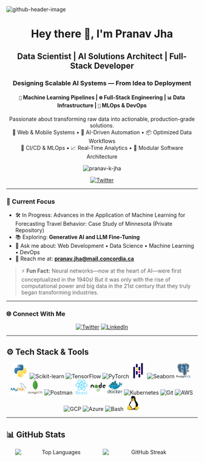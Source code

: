![github-header-image](https://github.com/user-attachments/assets/d113f198-5f3a-4b84-9e3c-11495d9d0f30)

<!-- Optional Screenshot Section -->
<!-- <p align="center">
  <img width="712" alt="Screenshot 2024-06-06 at 11 09 15 PM" src="https://github.com/pranav-k-jha/pranav-k-jha/assets/61943097/5d8f304a-2806-4de8-89cd-f883c32db407">
</p> -->

<h1 align="center">Hey there 👋, I'm Pranav Jha</h1>
<h2 align="center">Data Scientist | AI Solutions Architect | Full-Stack Developer</h2>
<h3 align="center">Designing Scalable AI Systems — From Idea to Deployment</h3>

<h4 align="center">
  <code>🤖</code> Machine Learning Pipelines | <code>🌐</code> Full-Stack Engineering | <code>📊</code> Data Infrastructure | <code>🔧</code> MLOps & DevOps
</h4>

<p align="center">
  Passionate about transforming raw data into actionable, production-grade solutions.<br />
  🚀 Web & Mobile Systems • 🧠 AI-Driven Automation • 📦 Optimized Data Workflows <br />
  🔁 CI/CD & MLOps • 📈 Real-Time Analytics • 🧩 Modular Software Architecture
</p>

<p align="center">
  <img src="https://komarev.com/ghpvc/?username=pranav-k-jha&label=Profile%20views&color=0e75b6&style=flat" alt="pranav-k-jha" />
</p>

<p align="center">
  <a href="https://twitter.com/pranav_kjha" target="blank">
    <img src="https://img.shields.io/twitter/follow/pranav_kjha?logo=twitter&style=for-the-badge" alt="Twitter" />
  </a>
</p>

---

### 🔬 Current Focus
- 🛠 In Progress: Advances in the Application of Machine Learning for Forecasting Travel Behavior: Case Study of Minnesota (Private Repository)
- 📚 Exploring: **Generative AI and LLM Fine-Tuning**
- 💬 Ask me about: Web Development • Data Science • Machine Learning • DevOps  
- 📩 Reach me at: **pranav.jha@mail.concordia.ca**

> ⚡ **Fun Fact:** Neural networks—now at the heart of AI—were first conceptualized in the 1940s! But it was only with the rise of computational power and big data in the 21st century that they truly began transforming industries.

---

### 🌐 Connect With Me

<p align="center">
  <a href="https://twitter.com/pranav_kjha" target="blank"><img src="https://raw.githubusercontent.com/rahuldkjain/github-profile-readme-generator/master/src/images/icons/Social/twitter.svg" alt="Twitter" height="30" width="40" /></a>
  <a href="https://linkedin.com/in/pranav-k-jha" target="blank"><img src="https://raw.githubusercontent.com/rahuldkjain/github-profile-readme-generator/master/src/images/icons/Social/linked-in-alt.svg" alt="LinkedIn" height="30" width="40" /></a>
</p>

---

## ⚙️ Tech Stack & Tools

<div align="center">
  <img src="https://raw.githubusercontent.com/devicons/devicon/master/icons/python/python-original.svg" alt="Python" width="40" height="40"/>
  <img src="https://upload.wikimedia.org/wikipedia/commons/0/05/Scikit_learn_logo_small.svg" alt="Scikit-learn" width="40" height="40"/>
  <img src="https://www.vectorlogo.zone/logos/tensorflow/tensorflow-icon.svg" alt="TensorFlow" width="40" height="40"/>
  <img src="https://www.vectorlogo.zone/logos/pytorch/pytorch-icon.svg" alt="PyTorch" width="40" height="40"/>
  <img src="https://raw.githubusercontent.com/devicons/devicon/master/icons/pandas/pandas-original.svg" alt="Pandas" width="40" height="40"/>
  <img src="https://seaborn.pydata.org/_images/logo-mark-lightbg.svg" alt="Seaborn" width="40" height="40"/>
  <img src="https://raw.githubusercontent.com/devicons/devicon/master/icons/postgresql/postgresql-original-wordmark.svg" alt="PostgreSQL" width="40" height="40"/>
  <img src="https://raw.githubusercontent.com/devicons/devicon/master/icons/mysql/mysql-original-wordmark.svg" alt="MySQL" width="40" height="40"/>
  <img src="https://raw.githubusercontent.com/devicons/devicon/master/icons/mongodb/mongodb-original-wordmark.svg" alt="MongoDB" width="40" height="40"/>
  <img src="https://www.vectorlogo.zone/logos/getpostman/getpostman-icon.svg" alt="Postman" width="40" height="40"/>
  <img src="https://raw.githubusercontent.com/devicons/devicon/master/icons/react/react-original-wordmark.svg" alt="React" width="40" height="40"/>
  <img src="https://raw.githubusercontent.com/devicons/devicon/master/icons/nodejs/nodejs-original-wordmark.svg" alt="Node.js" width="40" height="40"/>
  <img src="https://raw.githubusercontent.com/devicons/devicon/master/icons/docker/docker-original-wordmark.svg" alt="Docker" width="40" height="40"/>
  <img src="https://www.vectorlogo.zone/logos/kubernetes/kubernetes-icon.svg" alt="Kubernetes" width="40" height="40"/>
  <img src="https://www.vectorlogo.zone/logos/git-scm/git-scm-icon.svg" alt="Git" width="40" height="40"/>
  <img src="https://www.vectorlogo.zone/logos/amazonwebservices/amazonwebservices-icon.svg" alt="AWS" width="40" height="40"/>
  <img src="https://www.vectorlogo.zone/logos/google_cloud/google_cloud-icon.svg" alt="GCP" width="40" height="40"/>
  <img src="https://www.vectorlogo.zone/logos/microsoft_azure/microsoft_azure-icon.svg" alt="Azure" width="40" height="40"/>
  <img src="https://www.vectorlogo.zone/logos/gnu_bash/gnu_bash-icon.svg" alt="Bash" width="40" height="40"/>
  <img src="https://raw.githubusercontent.com/devicons/devicon/master/icons/linux/linux-original.svg" alt="Linux" width="40" height="40"/>
</div>

---

## 📊 GitHub Stats

<p align="center">
   <picture>
      <source media="(prefers-color-scheme: dark)" srcset="https://github-readme-stats.vercel.app/api/top-langs?username=pranav-k-jha&layout=compact&theme=chartreuse-dark" />
      <source media="(prefers-color-scheme: light)" srcset="https://github-readme-stats.vercel.app/api/top-langs?username=pranav-k-jha&layout=compact&theme=default" />
      <img src="https://github-readme-stats.vercel.app/api/top-langs?username=pranav-k-jha&layout=compact&theme=default" alt="Top Languages" style="display:inline-block; width: 45%; vertical-align:top;" />
   </picture>

   <picture>
      <source media="(prefers-color-scheme: dark)" srcset="https://github-readme-streak-stats.herokuapp.com/?user=pranav-k-jha&theme=chartreuse-dark" />
      <source media="(prefers-color-scheme: light)" srcset="https://github-readme-streak-stats.herokuapp.com/?user=pranav-k-jha&theme=default" />
      <img src="https://github-readme-streak-stats.herokuapp.com/?user=pranav-k-jha&theme=default" alt="GitHub Streak" style="display:inline-block; width: 45%;" />
   </picture>
</p>

